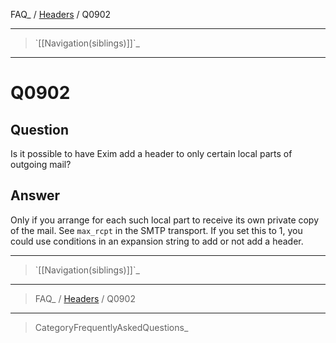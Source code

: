 FAQ\_ / [Headers](FAQ/Headers) / Q0902

* * * * *

> \`[[Navigation(siblings)]]\`\_

* * * * *

Q0902
=====

Question
--------

Is it possible to have Exim add a header to only certain local parts of
outgoing mail?

Answer
------

Only if you arrange for each such local part to receive its own private
copy of the mail. See `max_rcpt` in the SMTP transport. If you set this
to 1, you could use conditions in an expansion string to add or not add
a header.

* * * * *

> \`[[Navigation(siblings)]]\`\_

* * * * *

> FAQ\_ / [Headers](FAQ/Headers) / Q0902

* * * * *

> CategoryFrequentlyAskedQuestions\_
